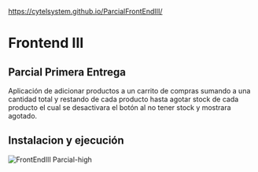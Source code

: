 https://cytelsystem.github.io/ParcialFrontEndIII/

# Frontend III

## Parcial Primera Entrega

Aplicación de adicionar productos a un carrito de compras sumando a una cantidad total y restando de cada producto hasta agotar stock de cada producto el cual se desactivara el botón al no tener stock y mostrara agotado.


## Instalacion y ejecución

![FrontEndIII Parcial-high](https://github.com/cytelsystem/ParcialFrontEndIII/blob/parcialReact/GiffrontendPrimerParcial.gif)
